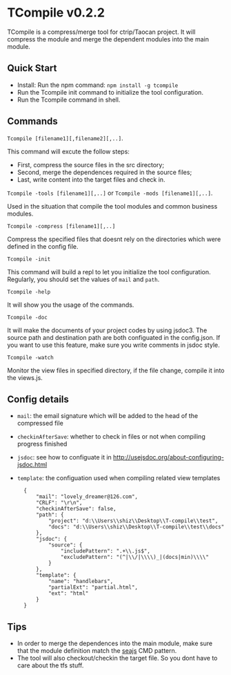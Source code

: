 # TCompile v0.2.2

TCompile is a compress/merge tool for ctrip/Taocan project. It will compress the module and merge the dependent modules into the main module. 

## Quick Start

* Install: Run the npm command: `npm install -g tcompile`
* Run the Tcompile init command to initialize the tool configuration. 
* Run the Tcompile command in shell. 

## Commands

`Tcompile [filename1][,filename2][,..]`. 

This command will excute the follow steps: 
* First, compress the source files in the src directory;
* Second, merge the dependences required in the source files;
* Last, write content into the target files and check in.

`Tcompile -tools [filename1][,..]` or `Tcompile -mods [filename1][,..]`.

Used in the situation that compile the tool modules and common business modules.

`Tcompile -compress [filename1][,..]`

Compress the specified files that doesnt rely on the directories which were defined in the config file. 

`Tcompile -init`

This command will build a repl to let you initialize the tool configuration. Regularly, you should set the values of `mail` and `path`.

`Tcompile -help`

It will show you the usage of the commands.

`Tcompile -doc`

It will make the documents of your project codes by using jsdoc3. The source path and destination path are both configuated in the config.json. If you want to use this feature, make sure you write comments in jsdoc style.

`Tcompile -watch`

Monitor the view files in specified directory, if the file change, compile it into the views.js.

## Config details

* `mail`: the email signature which will be added to the head of the compressed file
* `checkinAfterSave`: whether to check in files or not when compiling progress finished
* `jsdoc`: see how to configuate it in http://usejsdoc.org/about-configuring-jsdoc.html
* `template`: the configuation used when compiling related view templates

		{
		    "mail": "lovely_dreamer@126.com",
		    "CRLF": "\r\n",
		    "checkinAfterSave": false,
		    "path": {
		        "project": "d:\\Users\\shiz\\Desktop\\T-compile\\test",
		        "docs": "d:\\Users\\shiz\\Desktop\\T-compile\\test\\docs"
		    },
		    "jsdoc": {
		        "source": {
		            "includePattern": ".+\\.js$",
		            "excludePattern": "(^|\\/|\\\\)_|(docs|min)\\\\"
		        }
		    },
		    "template": {
		        "name": "handlebars",
		        "partialExt": "partial.html",
		        "ext": "html"
		    }
		}

## Tips

* In order to merge the dependences into the main module, make sure that the module definition match the [seajs](http://seajs.org/docs/) CMD pattern.
* The tool will also checkout/checkin the target file. So you dont have to care about the tfs stuff. 